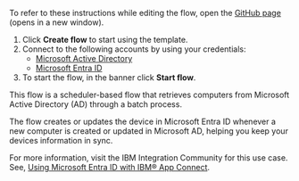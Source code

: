 To refer to these instructions while editing the flow, open the [GitHub page](https://github.com/ot4i/app-connect-templates/tree/master/resources/markdown/Syncs%20Microsoft%20Active%20Directory%20computers%20to%20Microsoft%20Entra%20ID_instructions.md) (opens in a new window).

1. Click **Create flow** to start using the template.
2. Connect to the following accounts by using your credentials:
   - [Microsoft Active Directory](https://www.ibm.com/docs/en/app-connect/containers_cd?topic=apps-microsoft-active-directory)
   - [Microsoft Entra ID](https://www.ibm.com/docs/en/app-connect/containers_cd?topic=apps-microsoft-azure-active-directory)
3. To start the flow, in the banner click **Start flow**.

This flow is a scheduler-based flow that retrieves computers from Microsoft Active Directory (AD) through a batch process.

The flow creates or updates the device in Microsoft Entra ID whenever a new computer is created or updated in Microsoft AD, helping you keep your devices information in sync.

For more information, visit the IBM Integration Community for this use case. See, [Using Microsoft Entra ID with IBM® App Connect](https://community.ibm.com/community/user/integration/blogs/shamini-arumugam1/2022/04/01/using-ibm-app-connect-to-interact-with-msazure-ad).

